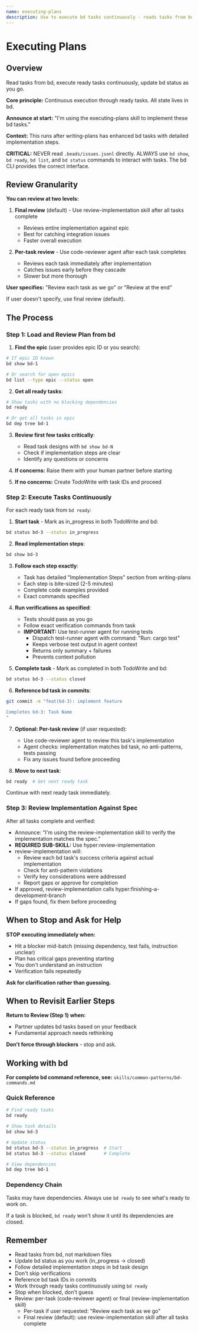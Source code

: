 ```yaml
---
name: executing-plans
description: Use to execute bd tasks continuously - reads tasks from bd, executes ready tasks one by one, updates bd status as you go, calls review-implementation when complete
---
```


# Executing Plans

## Overview

Read tasks from bd, execute ready tasks continuously, update bd status as you go.

**Core principle:** Continuous execution through ready tasks. All state lives in bd.

**Announce at start:** "I'm using the executing-plans skill to implement these bd tasks."

**Context:** This runs after writing-plans has enhanced bd tasks with detailed implementation steps.

**CRITICAL:** NEVER read `.beads/issues.jsonl` directly. ALWAYS use `bd show`, `bd ready`, `bd list`, and `bd status` commands to interact with tasks. The bd CLI provides the correct interface.

## Review Granularity

**You can review at two levels:**

1. **Final review** (default) - Use review-implementation skill after all tasks complete
   - Reviews entire implementation against epic
   - Best for catching integration issues
   - Faster overall execution

2. **Per-task review** - Use code-reviewer agent after each task completes
   - Reviews each task immediately after implementation
   - Catches issues early before they cascade
   - Slower but more thorough

**User specifies:** "Review each task as we go" or "Review at the end"

If user doesn't specify, use final review (default).

## The Process

### Step 1: Load and Review Plan from bd

1. **Find the epic** (user provides epic ID or you search):
```bash
# If epic ID known
bd show bd-1

# Or search for open epics
bd list --type epic --status open
```

2. **Get all ready tasks**:
```bash
# Show tasks with no blocking dependencies
bd ready

# Or get all tasks in epic
bd dep tree bd-1
```

3. **Review first few tasks critically**:
   - Read task designs with `bd show bd-N`
   - Check if implementation steps are clear
   - Identify any questions or concerns

4. **If concerns:** Raise them with your human partner before starting

5. **If no concerns:** Create TodoWrite with task IDs and proceed

### Step 2: Execute Tasks Continuously

For each ready task from `bd ready`:

1. **Start task** - Mark as in_progress in both TodoWrite and bd:
```bash
bd status bd-3 --status in_progress
```

2. **Read implementation steps**:
```bash
bd show bd-3
```

3. **Follow each step exactly**:
   - Task has detailed "Implementation Steps" section from writing-plans
   - Each step is bite-sized (2-5 minutes)
   - Complete code examples provided
   - Exact commands specified

4. **Run verifications as specified**:
   - Tests should pass as you go
   - Follow exact verification commands from task
   - **IMPORTANT:** Use test-runner agent for running tests
     - Dispatch test-runner agent with command: "Run: cargo test"
     - Keeps verbose test output in agent context
     - Returns only summary + failures
     - Prevents context pollution

5. **Complete task** - Mark as completed in both TodoWrite and bd:
```bash
bd status bd-3 --status closed
```

6. **Reference bd task in commits**:
```bash
git commit -m "feat(bd-3): implement feature

Completes bd-3: Task Name
"
```

7. **Optional: Per-task review** (if user requested):
   - Use code-reviewer agent to review this task's implementation
   - Agent checks: implementation matches bd task, no anti-patterns, tests passing
   - Fix any issues found before proceeding

8. **Move to next task**:
```bash
bd ready  # Get next ready task
```

Continue with next ready task immediately.

### Step 3: Review Implementation Against Spec

After all tasks complete and verified:
- Announce: "I'm using the review-implementation skill to verify the implementation matches the spec."
- **REQUIRED SUB-SKILL:** Use hyper:review-implementation
- review-implementation will:
  - Review each bd task's success criteria against actual implementation
  - Check for anti-pattern violations
  - Verify key considerations were addressed
  - Report gaps or approve for completion
- If approved, review-implementation calls hyper:finishing-a-development-branch
- If gaps found, fix them before proceeding

## When to Stop and Ask for Help

**STOP executing immediately when:**
- Hit a blocker mid-batch (missing dependency, test fails, instruction unclear)
- Plan has critical gaps preventing starting
- You don't understand an instruction
- Verification fails repeatedly

**Ask for clarification rather than guessing.**

## When to Revisit Earlier Steps

**Return to Review (Step 1) when:**
- Partner updates bd tasks based on your feedback
- Fundamental approach needs rethinking

**Don't force through blockers** - stop and ask.

## Working with bd

**For complete bd command reference, see:** `skills/common-patterns/bd-commands.md`

### Quick Reference

```bash
# Find ready tasks
bd ready

# Show task details
bd show bd-3

# Update status
bd status bd-3 --status in_progress  # Start
bd status bd-3 --status closed       # Complete

# View dependencies
bd dep tree bd-1
```

### Dependency Chain

Tasks may have dependencies. Always use `bd ready` to see what's ready to work on.

If a task is blocked, `bd ready` won't show it until its dependencies are closed.

## Remember
- Read tasks from bd, not markdown files
- Update bd status as you work (in_progress → closed)
- Follow detailed implementation steps in bd task design
- Don't skip verifications
- Reference bd task IDs in commits
- Work through ready tasks continuously using `bd ready`
- Stop when blocked, don't guess
- Review: per-task (code-reviewer agent) or final (review-implementation skill)
  - Per-task if user requested: "Review each task as we go"
  - Final review (default): use review-implementation skill after all tasks complete
